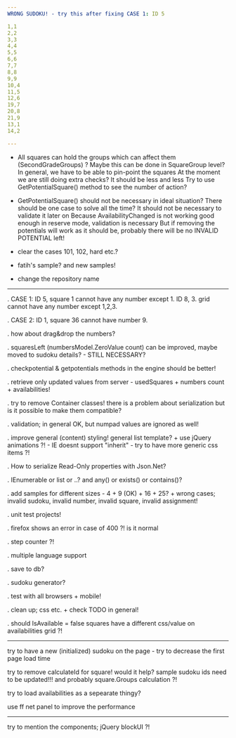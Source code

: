 ```yaml
---
WRONG SUDOKU! - try this after fixing CASE 1: ID 5

1,1
2,2
3,3
4,4
5,5
6,6
7,7
8,8
9,9
10,4
11,5
12,6
19,7
20,8
21,9
13,1
14,2

---
```

- All squares can hold the groups which can affect them (SecondGradeGroups) ?
Maybe this can be done in SquareGroup level?
In general, we have to be able to pin-point the squares
At the moment we are still doing extra checks? It should be less and less
Try to use GetPotentialSquare() method to see the number of action?

- GetPotentialSquare() should not be necessary in ideal situation?
There should be one case to solve all the time?
It should not be necessary to validate it later on
Because AvailabilityChanged is not working good enough in reserve mode, validation is necessary
But if removing the potentials will work as it should be, probably there will be no INVALID POTENTIAL left!

- clear the cases
101, 102, hard etc.?

- fatih's sample? and new samples!

- change the repository name

---
. CASE 1: ID 5, square 1 cannot have any number except 1.
ID 8, 3. grid cannot have any number except 1,2,3.

. CASE 2: ID 1, square 36 cannot have number 9.

. how about drag&drop the numbers?

. squaresLeft (numbersModel.ZeroValue count) can be improved, maybe moved to sudoku
details? - STILL NECESSARY?

. checkpotential & getpotentials methods in the engine should be better!

. retrieve only updated values from server - usedSquares + numbers count + availabilities!

. try to remove Container classes!
there is a problem about serialization but is it possible to make them compatible?

. validation; in general OK, but numpad values are ignored as well!

. improve general (content) styling! general list template? + use jQuery animations
?! - IE doesnt support "inherit" - try to have more generic css items ?!

. How to serialize Read-Only properties with Json.Net?

. IEnumerable or list or ..? and any() or exists() or contains()?

. add samples for different sizes - 4 + 9 (OK) + 16 + 25? + wrong cases; invalid
sudoku, invalid number, invalid square, invalid assignment!

. unit test projects!

. firefox shows an error in case of 400 ?! is it normal

. step counter ?!

. multiple language support

. save to db?

. sudoku generator?

. test with all browsers + mobile!

. clean up; css etc. + check TODO in general!

. should IsAvailable = false squares have a different css/value on availabilities grid ?!

---
try to have a new (initialized) sudoku on the page - try to decrease the first page load time

try to remove calculateId for square!
would it help?
sample sudoku ids need to be updated!!! and probably square.Groups calculation ?!

try to load availabilities as a sepearate thingy?

use ff net panel to improve the performance

---
try to mention the components;
jQuery
blockUI ?!
